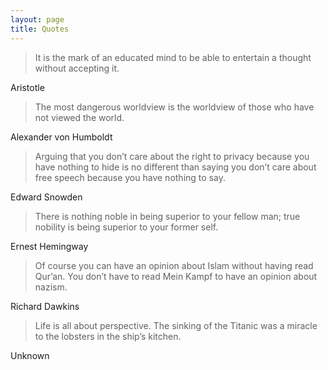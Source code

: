 ```yaml
---
layout: page
title: Quotes
---
```


> It is the mark of an educated mind to be able to entertain a thought without accepting it.

Aristotle

> The most dangerous worldview is the worldview of those who have not viewed the world.

Alexander von Humboldt

> Arguing that you don’t care about the right to privacy because you have nothing to hide is no different than saying you don’t care about free speech because you have nothing to say.

Edward Snowden

> There is nothing noble in being superior to your fellow man; true nobility is being superior to your former self.

Ernest Hemingway

> Of course you can have an opinion about Islam without having read Qur’an. You don’t have to read Mein Kampf to have an opinion about nazism.

Richard Dawkins

> Life is all about perspective. The sinking of the Titanic was a miracle to the lobsters in the ship’s kitchen.

Unknown